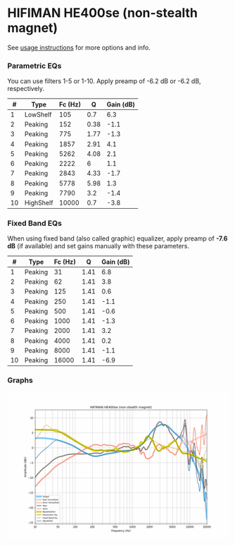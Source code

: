 # HIFIMAN HE400se (non-stealth magnet)
See [usage instructions](https://github.com/jaakkopasanen/AutoEq#usage) for more options and info.

### Parametric EQs
You can use filters 1-5 or 1-10. Apply preamp of -6.2 dB or -6.2 dB, respectively.

|   # | Type      |   Fc (Hz) |    Q |   Gain (dB) |
|-----|-----------|-----------|------|-------------|
|   1 | LowShelf  |       105 | 0.7  |         6.3 |
|   2 | Peaking   |       152 | 0.38 |        -1.1 |
|   3 | Peaking   |       775 | 1.77 |        -1.3 |
|   4 | Peaking   |      1857 | 2.91 |         4.1 |
|   5 | Peaking   |      5262 | 4.08 |         2.1 |
|   6 | Peaking   |      2222 | 6    |         1.1 |
|   7 | Peaking   |      2843 | 4.33 |        -1.7 |
|   8 | Peaking   |      5778 | 5.98 |         1.3 |
|   9 | Peaking   |      7790 | 3.2  |        -1.4 |
|  10 | HighShelf |     10000 | 0.7  |        -3.8 |

### Fixed Band EQs
When using fixed band (also called graphic) equalizer, apply preamp of **-7.6 dB** (if available) and set gains manually with these parameters.

|   # | Type    |   Fc (Hz) |    Q |   Gain (dB) |
|-----|---------|-----------|------|-------------|
|   1 | Peaking |        31 | 1.41 |         6.8 |
|   2 | Peaking |        62 | 1.41 |         3.8 |
|   3 | Peaking |       125 | 1.41 |         0.6 |
|   4 | Peaking |       250 | 1.41 |        -1.1 |
|   5 | Peaking |       500 | 1.41 |        -0.6 |
|   6 | Peaking |      1000 | 1.41 |        -1.3 |
|   7 | Peaking |      2000 | 1.41 |         3.2 |
|   8 | Peaking |      4000 | 1.41 |         0.2 |
|   9 | Peaking |      8000 | 1.41 |        -1.1 |
|  10 | Peaking |     16000 | 1.41 |        -6.9 |

### Graphs
![](./HIFIMAN%20HE400se%20(non-stealth%20magnet).png)
